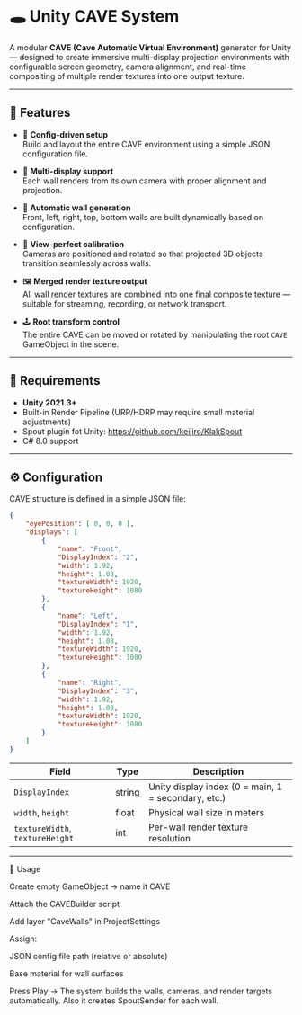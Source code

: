 # 🕳️ Unity CAVE System

A modular **CAVE (Cave Automatic Virtual Environment)** generator for Unity — designed to create immersive multi-display projection environments with configurable screen geometry, camera alignment, and real-time compositing of multiple render textures into one output texture.

---

## 🚀 Features

- 🧩 **Config-driven setup**  
  Build and layout the entire CAVE environment using a simple JSON configuration file.
  
- 🎥 **Multi-display support**  
  Each wall renders from its own camera with proper alignment and projection.

- 🧱 **Automatic wall generation**  
  Front, left, right, top, bottom walls are built dynamically based on configuration.

- 🔭 **View-perfect calibration**  
  Cameras are positioned and rotated so that projected 3D objects transition seamlessly across walls.

- 🖼️ **Merged render texture output**  
  All wall render textures are combined into one final composite texture — suitable for streaming, recording, or network transport.

- 🕹️ **Root transform control**  
  The entire CAVE can be moved or rotated by manipulating the root `CAVE` GameObject in the scene.

---

## 🧰 Requirements

- **Unity 2021.3+**
- Built-in Render Pipeline (URP/HDRP may require small material adjustments)
- Spout plugin fot Unity: https://github.com/keijiro/KlakSpout
- C# 8.0 support

---

## ⚙️ Configuration

CAVE structure is defined in a simple JSON file:

```json
{
    "eyePosition": [ 0, 0, 0 ],
    "displays": [
        {
            "name": "Front",
            "DisplayIndex": "2",
            "width": 1.92,
            "height": 1.08,
            "textureWidth": 1920,
            "textureHeight": 1080
        },
        {
            "name": "Left",
            "DisplayIndex": "1",
            "width": 1.92,
            "height": 1.08,
            "textureWidth": 1920,
            "textureHeight": 1080
        },
        {
            "name": "Right",
            "DisplayIndex": "3",
            "width": 1.92,
            "height": 1.08,
            "textureWidth": 1920,
            "textureHeight": 1080
        }
    ]
}
```

| Field                           | Type   | Description                                           |
| ------------------------------- | ------ | ----------------------------------------------------- |
| `DisplayIndex`                  | string | Unity display index (0 = main, 1 = secondary, etc.)   |
| `width`, `height`               | float  | Physical wall size in meters                          |
| `textureWidth`, `textureHeight` | int    | Per-wall render texture resolution                    |

---

🧩 Usage

Create empty GameObject → name it CAVE

Attach the CAVEBuilder script

Add layer "CaveWalls" in ProjectSettings

Assign:

JSON config file path (relative or absolute)

Base material for wall surfaces

Press Play
→ The system builds the walls, cameras, and render targets automatically. Also it creates SpoutSender for each wall.
